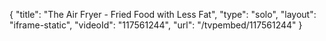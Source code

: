 {
    "title": "The Air Fryer - Fried Food with Less Fat",
    "type": "solo",
    "layout": "iframe-static",
    "videoId": "117561244",
    "url": "\/tvpembed\/117561244"
}